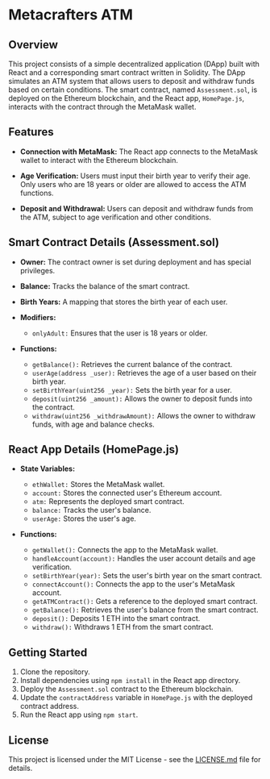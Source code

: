 # Metacrafters ATM

## Overview

This project consists of a simple decentralized application (DApp) built with React and a corresponding smart contract written in Solidity. The DApp simulates an ATM system that allows users to deposit and withdraw funds based on certain conditions. The smart contract, named `Assessment.sol`, is deployed on the Ethereum blockchain, and the React app, `HomePage.js`, interacts with the contract through the MetaMask wallet.

## Features

- **Connection with MetaMask:** The React app connects to the MetaMask wallet to interact with the Ethereum blockchain.

- **Age Verification:** Users must input their birth year to verify their age. Only users who are 18 years or older are allowed to access the ATM functions.

- **Deposit and Withdrawal:** Users can deposit and withdraw funds from the ATM, subject to age verification and other conditions.

## Smart Contract Details (Assessment.sol)

- **Owner:** The contract owner is set during deployment and has special privileges.

- **Balance:** Tracks the balance of the smart contract.

- **Birth Years:** A mapping that stores the birth year of each user.

- **Modifiers:**
  - `onlyAdult:` Ensures that the user is 18 years or older.

- **Functions:**
  - `getBalance():` Retrieves the current balance of the contract.
  - `userAge(address _user):` Retrieves the age of a user based on their birth year.
  - `setBirthYear(uint256 _year):` Sets the birth year for a user.
  - `deposit(uint256 _amount):` Allows the owner to deposit funds into the contract.
  - `withdraw(uint256 _withdrawAmount):` Allows the owner to withdraw funds, with age and balance checks.

## React App Details (HomePage.js)

- **State Variables:**
  - `ethWallet:` Stores the MetaMask wallet.
  - `account:` Stores the connected user's Ethereum account.
  - `atm:` Represents the deployed smart contract.
  - `balance:` Tracks the user's balance.
  - `userAge:` Stores the user's age.

- **Functions:**
  - `getWallet():` Connects the app to the MetaMask wallet.
  - `handleAccount(account):` Handles the user account details and age verification.
  - `setBirthYear(year):` Sets the user's birth year on the smart contract.
  - `connectAccount():` Connects the app to the user's MetaMask account.
  - `getATMContract():` Gets a reference to the deployed smart contract.
  - `getBalance():` Retrieves the user's balance from the smart contract.
  - `deposit():` Deposits 1 ETH into the smart contract.
  - `withdraw():` Withdraws 1 ETH from the smart contract.

## Getting Started

1. Clone the repository.
2. Install dependencies using `npm install` in the React app directory.
3. Deploy the `Assessment.sol` contract to the Ethereum blockchain.
4. Update the `contractAddress` variable in `HomePage.js` with the deployed contract address.
5. Run the React app using `npm start`.

## License

This project is licensed under the MIT License - see the [LICENSE.md](LICENSE.md) file for details.
